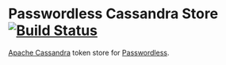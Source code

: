 # Passwordless Cassandra Store [![Build Status](https://travis-ci.org/mattkenney/passwordless-cassandra-store.svg?branch=master)](https://travis-ci.org/mattkenney/passwordless-cassandra-store)

[Apache Cassandra](https://cassandra.apache.org/) token store for [Passwordless](https://github.com/florianheinemann/passwordless).
